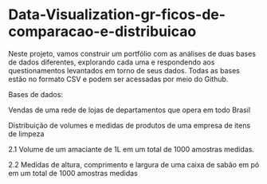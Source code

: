 # Data-Visualization-gr-ficos-de-comparacao-e-distribuicao
Neste projeto, vamos construir um portfólio com as análises de duas bases de dados diferentes, explorando cada uma e respondendo aos questionamentos levantados em torno de seus dados. Todas as bases estão no formato CSV e podem ser acessadas por meio do Github.

Bases de dados:

Vendas de uma rede de lojas de departamentos que opera em todo Brasil

Distribuição de volumes e medidas de produtos de uma empresa de itens de limpeza

2.1 Volume de um amaciante de 1L em um total de 1000 amostras medidas.

2.2 Medidas de altura, comprimento e largura de uma caixa de sabão em pó em um total de 1000 amostras medidas
